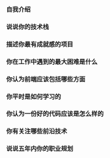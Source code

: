 ### 自我介绍

### 说说你的技术栈

### 描述你最有成就感的项目

### 你在工作中遇到的最大困难是什么

### 你认为前端应该包括哪些方面

### 你平时是如何学习的

### 你认为一份好的代码应该是怎么样的

### 你有关注哪些前沿技术

### 说说五年内你的职业规划
